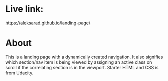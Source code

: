 # Live link: 
https://aleksarad.github.io/landing-page/

# About
This is a landing page with a dynamically created navigation. It also signifies which section/nav item is being viewed by assigning an active class on scroll if the correlating section is in the viewport.
Starter HTML and CSS is from Udacity.
